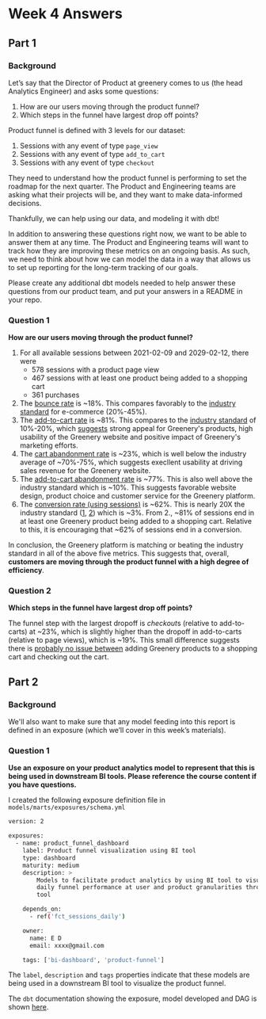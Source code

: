 # Week 4 Answers

## Part 1

### Background

Let’s say that the Director of Product at greenery comes to us (the head Analytics Engineer) and asks some questions:

1. How are our users moving through the product funnel?
2. Which steps in the funnel have largest drop off points?

Product funnel is defined with 3 levels for our dataset:

1. Sessions with any event of type `page_view`
2. Sessions with any event of type `add_to_cart`
3. Sessions with any event of type `checkout`

They need to understand how the product funnel is performing to set the roadmap for the next quarter. The Product and Engineering teams are asking what their projects will be, and they want to make data-informed decisions.

Thankfully, we can help using our data, and modeling it with dbt!

In addition to answering these questions right now, we want to be able to answer them at any time. The Product and Engineering teams will want to track how they are improving these metrics on an ongoing basis. As such, we need to think about how we can model the data in a way that allows us to set up reporting for the long-term tracking of our goals.

Please create any additional dbt models needed to help answer these questions from our product team, and put your answers in a README in your repo.

### Question 1

**How are our users moving through the product funnel?**

1. For all available sessions between 2021-02-09 and 2029-02-12, there were
   - 578 sessions with a product page view
   - 467 sessions with at least one product being added to a shopping cart
   - 361 purchases
2. The [bounce rate](https://amplitude.com/blog/bounce-rate-calculate-and-average#what-is-bounce-rate) is ~18%. This compares favorably to the [industry standard](https://amplitude.com/blog/bounce-rate-calculate-and-average#what-is-a-good-average-bounce-rate) for e-commerce (20%-45%).
3. The [add-to-cart rate](https://blendcommerce.com/blogs/shopify/add-to-cart-rate) is ~81%. This compares to the [industry standard](https://dashthis.com/kpi-examples/add-to-cart-rate/) of 10%-20%, which [suggests](https://blendcommerce.com/blogs/shopify/add-to-cart-rate) strong appeal for Greenery's products, high usability of the Greenery website and positive impact of Greenery's marketing efforts.
4. The [cart abandonment rate](https://www.geckoboard.com/best-practice/kpi-examples/shopping-cart-abandonment-rate/) is ~23%, which is well below the industry average of ~70%-75%, which suggests execllent usability at driving sales revenue for the Greenery website.
5. The [add-to-cart abandonment rate](https://www.tidio.com/blog/add-to-cart-conversion-rate-statistics/) is ~77%. This is also well above the industry standard which is ~10%. This suggests favorable website design, product choice and customer service for the Greenery platform.
6. The [conversion rate (using sessions)](https://www.shopify.com/ca/blog/ecommerce-conversion-rate#2) is ~62%. This is nearly 20X the industry standard ([1](https://www.toptal.com/external-blogs/growth-collective/ecommerce-conversion-rates), [2](https://www.toptal.com/external-blogs/growth-collective/ecommerce-conversion-rates)) which is ~3%. From 2., ~81% of sessions end in at least one Greenery product being added to a shopping cart. Relative to this, it is encouraging that ~62% of sessions end in a conversion.

In conclusion, the Greenery platform is matching or beating the industry standard in all of the above five metrics. This suggests that, overall, **customers are moving through the product funnel with a high degree of efficiency**.

### Question 2

**Which steps in the funnel have largest drop off points?**

The funnel step with the largest dropoff is *checkout*s (relative to add-to-carts) at ~23%, which is slightly higher than the dropoff in add-to-carts (relative to page views), which is ~19%. This small difference suggests there is [probably no issue between](https://segment.com/blog/building-ultimate-funnel-sql/) adding Greenery products to a shopping cart and checking out the cart.

## Part 2

### Background

We'll also want to make sure that any model feeding into this report is defined in an exposure (which we’ll cover in this week’s materials).

### Question 1

**Use an exposure on your product analytics model to represent that this is being used in downstream BI tools. Please reference the course content if you have questions.**

I created the following exposure definition file in `models/marts/exposures/schema.yml`

```bash
version: 2

exposures:
  - name: product_funnel_dashboard
    label: Product funnel visualization using BI tool
    type: dashboard
    maturity: medium
    description: >
        Models to facilitate product analytics by using BI tool to visualize
        daily funnel performance at user and product granularities through BI
        tool

    depends_on:
      - ref('fct_sessions_daily')

    owner:
      name: E D
      email: xxxx@gmail.com

    tags: ['bi-dashboard', 'product-funnel']
```

The `label`, `description` and `tags` properties indicate that these models are being used in a downstream BI tool to visualize the product funnel.

The `dbt` documentation showing the exposure, model developed and DAG is shown [here](https://github.com/elsdes3/course-dbt/blob/main/answers/week_4/week4_answer_part2_dbt_exposure.pdf).
